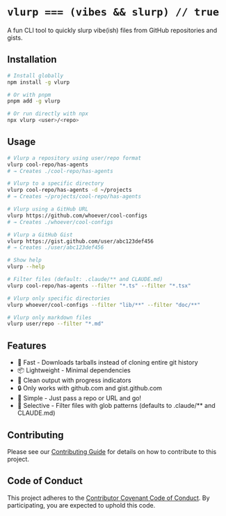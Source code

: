 # `vlurp === (vibes && slurp) // true`

A fun CLI tool to quickly slurp vibe(ish) files from GitHub repositories and gists.

## Installation

```sh
# Install globally
npm install -g vlurp

# Or with pnpm
pnpm add -g vlurp

# Or run directly with npx
npx vlurp <user>/<repo>
```

## Usage

```sh
# Vlurp a repository using user/repo format
vlurp cool-repo/has-agents
# → Creates ./cool-repo/has-agents

# Vlurp to a specific directory
vlurp cool-repo/has-agents -d ~/projects
# → Creates ~/projects/cool-repo/has-agents

# Vlurp using a GitHub URL
vlurp https://github.com/whoever/cool-configs
# → Creates ./whoever/cool-configs

# Vlurp a GitHub Gist
vlurp https://gist.github.com/user/abc123def456
# → Creates ./user/abc123def456

# Show help
vlurp --help

# Filter files (default: .claude/** and CLAUDE.md)
vlurp cool-repo/has-agents --filter "*.ts" --filter "*.tsx"

# Vlurp only specific directories
vlurp whoever/cool-configs --filter "lib/**" --filter "doc/**"

# Vlurp only markdown files
vlurp user/repo --filter "*.md"
```

## Features

- 🚀 Fast - Downloads tarballs instead of cloning entire git history
- 📦 Lightweight - Minimal dependencies
- 🎨 Clean output with progress indicators
- 🔒 Only works with github.com and gist.github.com
- 🌈 Simple - Just pass a repo or URL and go!
- 🎯 Selective - Filter files with glob patterns (defaults to .claude/** and CLAUDE.md)

## Contributing

Please see our [Contributing Guide](CONTRIBUTING.md) for details on how to contribute to this project.

## Code of Conduct

This project adheres to the [Contributor Covenant Code of Conduct](CODE_OF_CONDUCT.md). By participating, you are expected to uphold this code.
